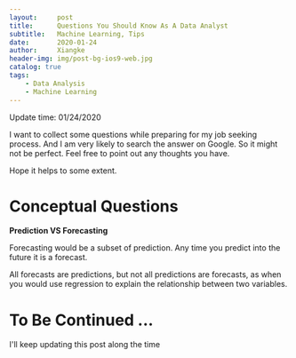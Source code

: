 ```yaml
---
layout:     post
title:      Questions You Should Know As A Data Analyst
subtitle:   Machine Learning, Tips
date:       2020-01-24
author:     Xiangke
header-img: img/post-bg-ios9-web.jpg
catalog: true
tags:
    - Data Analysis
	- Machine Learning
---
```




Update time: 01/24/2020



I want to collect some questions while preparing for my job seeking process. And I am very likely to search the answer on Google. So it might not be perfect. Feel free to point out any thoughts you have.

Hope it helps to some extent.



# Conceptual Questions

**Prediction VS Forecasting**

Forecasting would be a subset of prediction. Any time you predict into the future it is a forecast. 

All forecasts are predictions, but not all predictions are forecasts, as when you would use regression to explain the relationship between two variables.





# To Be Continued ...

I'll keep updating this post along the time

